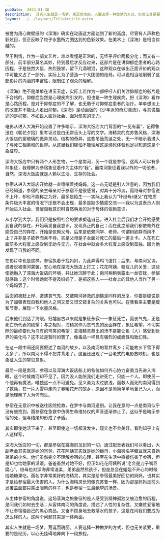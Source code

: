 ```yaml
---
pubDate:  2023-01-30
description:  其实人生就是一场梦，荒诞而瑰丽。人要选择一种做梦的方式，但也无关紧要，重要的是经历，以心无挂碍地奔向下一段旅程。
layout: ../../layouts/TitleArticle.astro
---
```


被誉为用心做壁纸的《深海》确实在动画这方面达到了新的高度。尽管有人声称色彩炫目，但正反映了粒子水墨所力图达到的色彩效果。在美术上《深海》是相当优越的。

至于剧情，作为一部文艺片，难以看懂是正常的，无怪乎评价两极分化；而又有一部分，前半部分莫名其妙，待到最后才反应过来，这部片是在讲抑郁症患者的心路历程，于是恍然大悟，热烈鼓掌，留下几滴眼泪，这种观众在做出正面评价的观众中可能又占了一部分。实际上为了营造一个大团圆的结局，可以说相当地削弱了这部影片的内涵的丰富性，限制住了观众的理解。

《深海》绝不是单单在讲玉玉症，实际上若作为一部呼吁人们关注抑郁症的影片是不合格的。抑郁症当然是心理疾病引发的，但也是一种生理疾病，把《深海》看作是心路历程，是对于抑郁症的不了解，也无助于对抑郁症患者的治疗。单单想法上的改变并不能让人走出抑郁。《深海》是动画版的《少年派的奇幻漂流》，与其说描述的是抑郁，不如说人面对社会、面对现实的无力。

电影从进入大海开始设置了许多暗示，深海大饭店大门背面的“一见有喜”，记得鲁迅在《朝花夕拾》里考证过是白无常舌头上写的文字。海精灵的克苏鲁风格，深海大饭店的窗玻璃的诡异灵动，结构的奇异，这些吊诡荒诞之处，无一不暗示着进入了与死亡相亲和的世界。从这里我们哪怕不能理解这是濒死体验也足以知道这是个象征界。

深海大饭店中只有两个人形生物，一个是南河，另一个就是参宿。这两人可以有多种象征，我理解为参宿象征着作为主体的“我”，而南河象征着我以外的一切他者，自然，深海大饭店就是人赖以生活、生存的社会。

参宿从进入大饭店开始就一直嚷嚷着找妈妈。这一点无疑是引人注意的，因为我们已经知道，参宿的亲生母亲对于参宿不是很感冒，对其十分冷淡，而继母对参宿说不上坏，却也不能称之为好，最多是陌生——实际上我认为“坏继母/继父”在物质条件极大丰富的情况下压根不会出现，最多是缺少情感交流——我以为这表示人刚开始进入社会、觉醒自我意识时自然萌发的对于母体的依赖意识。

从小学到大学，我们只是按照社会的要求塑造自己。进入社会后我们才会开始感受到自我的存在，开始萌发自我意识，发现真正的自己；而在此之前我们都依赖外在感受自己的存在，开始是依赖父母，后来是依赖同学、老师。何谓树欲静而风不止？并非是子欲养而亲不待，实是父母是子女面对死亡的最后一道关卡。人在死亡面前多大程度上感受到无助与无力，在社会中就会多大程度上感受到孤独，因为他发现了自我的不同。

在影片中也是这样。参宿执着于找妈妈，为此弄得鸡飞蛋打；后来，与南河妥协，或者说被南河蒙骗，安心地在深海大饭店上打工；花花阿姨、糖豆儿的关爱，这些使她融入了深海大饭店的环境，并让她沉醉于此；南河稍稍表露出一丝安抚，参宿就感动；这个时候她就不提及妈妈了，是把这些人——社会上的其他人当作了另一个妈妈罢了。

后面的被赶上岸、遭遇丧气鬼、又被南河拯救的剧情是同样的反复，你要是硬说是为了加强表现自我和他人之间又爱又恨交错复杂的关系也可以。在我看来主要是缓和节奏，展现一下水墨风格。

后来他们到达了海眼。归墟自古以来就是象征永寂——象征死亡，而丧气鬼，正是死亡所代表的绝望；与之相对，海精灵作为丧气鬼的反面存在，象征希望，不切实际的最终要化为乌有的可笑的希望；拿海精灵熬出的汤不是能让鱼（人）感受到世界的美化吗？这不过是暂时的罢了，像毒品一样具有强烈的成瘾性和致幻性。

在这一段中间还简要叙述了南河的故乡，以及南河的背井离乡；可能故乡下雪下得太多了，所以南河不得不把井背走了。这里还出现了一台老式的电影放映机，也是象征人生的常见意象。

最后一段是南河、参宿以及深海大饭店船上的各位如何齐心协力奋勇当先进入海眼，这个时候南河却不见了。因为没人能陪我们走进死亡，只能一个人。即使另一个他再有魔法，唯独这一点不可避免。见义勇为太过肤浅，而救人而死的南河得到了救赎，在一片大雪中走向了春暖花开的故乡，原因不是简简单单地舍己为人，而是他理解了人为何而生。

参宿在无意识中被送往医院抢救，在梦中与南河道别。让我在意的一点是南河似乎没有被找到，而参宿在急救中仿佛生命维持仪的声音逐渐停止了。这似乎是暗示参宿的死，但与结尾却形成了矛盾。

其实即使她活下来了，甚至即使这一切都没发生，现实也不会美好。看到知乎上有人这样写，

>
深海大饭店的一切，都是参宿在跳海前见到的一切，通过配音表我们可以看出，大副老金其实就是她的爸爸，花花阿姨其实就是她的继母，小海獭名字糖豆就来自她弟弟的小名。他们虽然完全不理解参宿的心理，甚至在生活中直接伤害了参宿，但是却也给她家的温暖。爸爸虽然对她不好，但正如花花阿姨所说“老金是刀子嘴豆腐心”。继母也对深海非常温柔，弟弟虽然熊孩子，但是总会在姐姐不开心的时候给她糖果吃。而名字非常美好的海精灵，其实是给参宿最美好回忆的妈妈，也其实才是给参宿最大伤害的人。为什么海精灵长的像克苏鲁一样，因为那是妈妈走前头发覆盖面部只露出眼睛的样子，也是参宿一生最绝望的场景。

从主体参宿的角度说，这场落海之旅象征的是人感受到精神孤独又被治愈的历程，是问我们如何去生活；从客体南河的角度说，描述了人性的复杂性，又嫌贫爱富地不让参宿碰自己的黑心商品，又奋不顾身地去救落水的孩子，这是在问我们要成为怎么样的人。这两个问题其实是一体两面。

其实人生就是一场梦，荒诞而瑰丽。人要选择一种做梦的方式，但也无关紧要，重要的是经历，以心无挂碍地奔向下一段旅程。
